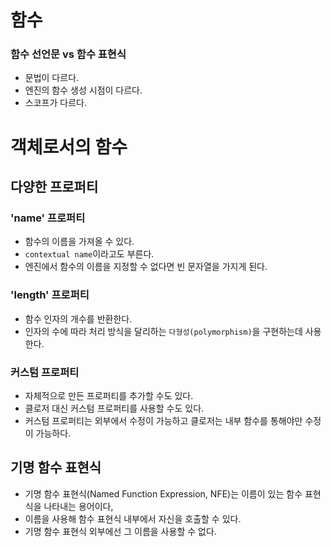 # 함수

### 함수 선언문 vs 함수 표현식

- 문법이 다르다.
- 엔진의 함수 생성 시점이 다르다.
- 스코프가 다르다.

# 객체로서의 함수

## 다양한 프로퍼티

### 'name' 프로퍼티

- 함수의 이름을 가져올 수 있다.
- `contextual name`이라고도 부른다.
- 엔진에서 함수의 이름을 지정할 수 없다면 빈 문자열을 가지게 된다.

### 'length' 프로퍼티

- 함수 인자의 개수를 반환한다.
- 인자의 수에 따라 처리 방식을 달리하는 `다형성(polymorphism)`을 구현하는데 사용한다.

### 커스텀 프로퍼티

- 자체적으로 만든 프로퍼티를 추가할 수도 있다.
- 클로저 대신 커스텀 프로퍼티를 사용할 수도 있다.
- 커스텀 프로퍼티는 외부에서 수정이 가능하고 클로저는 내부 함수를 통해야만 수정이 가능하다.

## 기명 함수 표현식

- 기명 함수 표현식(Named Function Expression, NFE)는 이름이 있는 함수 표현식을 나타내는 용어이다,
- 이름을 사용해 함수 표현식 내부에서 자신을 호출할 수 있다.
- 기명 함수 표현식 외부에선 그 이름을 사용할 수 없다.
